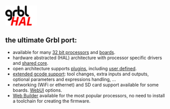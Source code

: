<img width="100px" src="https://github.com/grblHAL/.github/blob/main/media/grblHAL.svg"></img>

## the ultimate Grbl port:

* available for many [32 bit processors](https://github.com/grblHAL/drivers) and [boards](https://github.com/grblHAL/Controllers).
* hardware abstracted \(HAL\) architecture with processor specific drivers and [shared core](https://github.com/grblHAL/core).
* open architecture supports [plugins](https://github.com/grblHAL/plugins), including [user defined](https://github.com/grblHAL/Templates).
* [extended gcode support](https://github.com/grblHAL/core#supported-g-codes): tool changes, extra inputs and outputs, optional parameters and expressions handling, ... 
* networking \(WiFi or ethernet\) and SD card support available for some boards. [WebUI](https://github.com/grblHAL/Plugin_WebUI) options. 
* [Web Builder](http://svn.io-engineering.com:8080) available for the most popular processors, no need to install a toolchain for creating the firmware.
